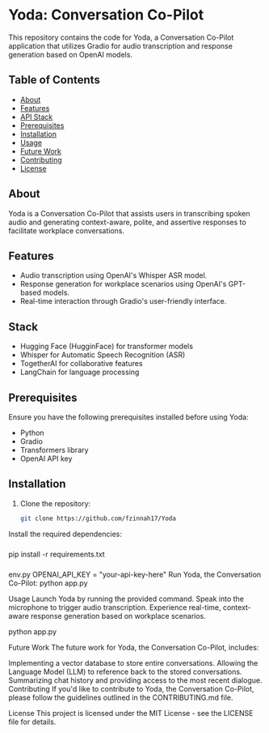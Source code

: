 # Yoda: Conversation Co-Pilot

This repository contains the code for Yoda, a Conversation Co-Pilot application that utilizes Gradio for audio transcription and response generation based on OpenAI models.

## Table of Contents

- [About](#about)
- [Features](#features)
- [API Stack](#api-stack)
- [Prerequisites](#prerequisites)
- [Installation](#installation)
- [Usage](#usage)
- [Future Work](#future-work)
- [Contributing](#contributing)
- [License](#license)

## About

Yoda is a Conversation Co-Pilot that assists users in transcribing spoken audio and generating context-aware, polite, and assertive responses to facilitate workplace conversations.

## Features

- Audio transcription using OpenAI's Whisper ASR model.
- Response generation for workplace scenarios using OpenAI's GPT-based models.
- Real-time interaction through Gradio's user-friendly interface.

## Stack

- Hugging Face (HugginFace) for transformer models
- Whisper for Automatic Speech Recognition (ASR)
- TogetherAI for collaborative features
- LangChain for language processing

## Prerequisites

Ensure you have the following prerequisites installed before using Yoda:

- Python 
- Gradio
- Transformers library
- OpenAI API key

## Installation

1. Clone the repository:

   ```bash
   git clone https://github.com/fzinnah17/Yoda

Install the required dependencies:
###
pip install -r requirements.txt
###
env.py
OPENAI_API_KEY = "your-api-key-here"
Run Yoda, the Conversation Co-Pilot:
python app.py

Usage
Launch Yoda by running the provided command.
Speak into the microphone to trigger audio transcription.
Experience real-time, context-aware response generation based on workplace scenarios.

python app.py

Future Work
The future work for Yoda, the Conversation Co-Pilot, includes:

Implementing a vector database to store entire conversations.
Allowing the Language Model (LLM) to reference back to the stored conversations.
Summarizing chat history and providing access to the most recent dialogue.
Contributing
If you'd like to contribute to Yoda, the Conversation Co-Pilot, please follow the guidelines outlined in the CONTRIBUTING.md file.

License
This project is licensed under the MIT License - see the LICENSE file for details.
